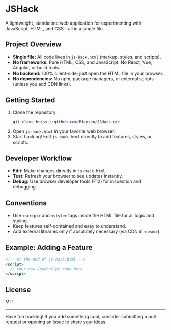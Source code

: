 # JSHack

A lightweight, standalone web application for experimenting with JavaScript, HTML, and CSS—all in a single file.

## Project Overview
- **Single file:** All code lives in `js-hack.html` (markup, styles, and scripts).
- **No frameworks:** Pure HTML, CSS, and JavaScript. No React, Vue, Angular, or build tools.
- **No backend:** 100% client-side; just open the HTML file in your browser.
- **No dependencies:** No npm, package managers, or external scripts (unless you add CDN links).

## Getting Started
1. Clone the repository:
   ```powershell
   git clone https://github.com/PJensen/JSHack.git
   ```
2. Open `js-hack.html` in your favorite web browser.
3. Start hacking! Edit `js-hack.html` directly to add features, styles, or scripts.

## Developer Workflow
- **Edit:** Make changes directly in `js-hack.html`.
- **Test:** Refresh your browser to see updates instantly.
- **Debug:** Use browser developer tools (F12) for inspection and debugging.

## Conventions
- Use `<script>` and `<style>` tags inside the HTML file for all logic and styling.
- Keep features self-contained and easy to understand.
- Add external libraries only if absolutely necessary (via CDN in `<head>`).

## Example: Adding a Feature
```html
<!-- At the end of js-hack.html -->
<script>
  // Your new JavaScript code here
</script>
```

## License
MIT

---

Have fun hacking! If you add something cool, consider submitting a pull request or opening an issue to share your ideas.